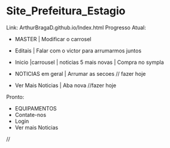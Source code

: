 # Site_Prefeitura_Estagio
Link: ArthurBragaD.github.io/Index.html
Progresso Atual:
- MASTER
| Modificar o carrosel
- Editais
| Falar com o victor para arrumarmos juntos
- Inicio
|carrousel
| noticias 5 mais novas
| Compra no sympla 

- NOTICIAS em geral
| Arrumar as secoes // fazer hoje 
- Ver Mais Noticias
| Aba nova //fazer hoje


Pronto:
- EQUIPAMENTOS
- Contate-nos
- Login
- Ver mais Noticias

//<?php echo substr($dados["titulo"],0,10); ?>